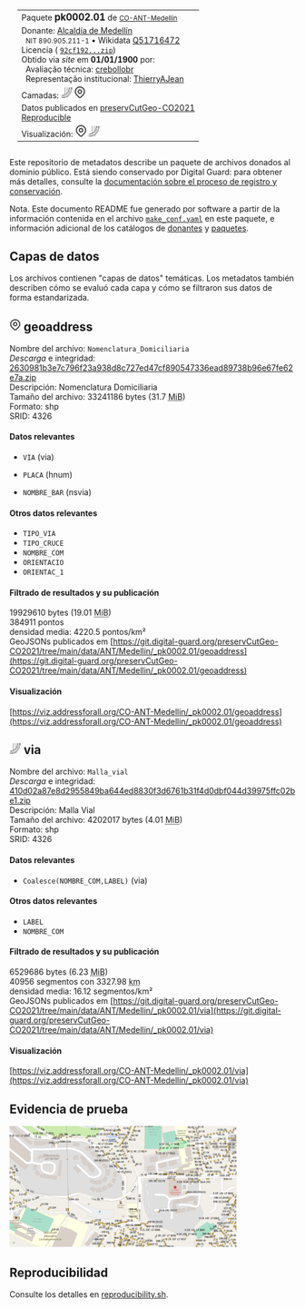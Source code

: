 <aside>
<table align="right" style="padding: 1em">
<tr><td>Paquete <big><b>pk0002.01</b></big> de <small><a target="_afacodes" title="Jurisdicción" href="https://afa.codes/CO-ANT-Medellin">CO-ANT-Medellin</a></small>
</td></tr>
<tr><td>
Donante: <a rel="external" target="_doador" href="https://www.medellin.gov.co/">Alcaldía de Medellín</a>
<br/>&nbsp; <small>NIT 890.905.211-1</small> • Wikidata <a rel="external" target="_doador" title="Enlace del descriptor Wikidata del donante" href="https://www.wikidata.org/wiki/Q51716472">Q51716472</a></small><br/>
Licencia <a rel="external" target="_doador" href="https://www.medellin.gov.co/servicios/metadatos_gis/METADATO_CATASTRO/LICENCIA_ABIERTA_O_CONDICIONES_DE_USO_PARA_DATOS_ABIERTOS_CATASTRO_MEDELLIN_V1.pdf"><b></b></a> ( <a title="SHA256 92cf1923118d523b332a089aff689e4645c1c619c361be98787a4e529f37b989.zip" href="https://dl.digital-guard.org/92cf1923118d523b332a089aff689e4645c1c619c361be98787a4e529f37b989.zip"><code>92cf192...zip</code></a>)<br/>
Obtido via <i>site</i> em <b>01/01/1900</b> por:
<br/>&nbsp; Avaliação técnica: <a rel="external" target="_gitPerson" title="Usuario de Git" href="https://github.com/crebollobr">crebollobr</a>
<br/>&nbsp; Representação institucional: <a rel="external" target="_gitPerson" title="Usuario de" href="https://github.com/ThierryAJean">ThierryAJean</a><br/>
</td></tr>
<tr><td>Camadas: <a title="via" href="#-via"><img src="https://raw.githubusercontent.com/digital-guard/preserv/main/docs/assets/layerIcon-via.png" alt="via" width="20"/></a> <a title="geoaddress" href="#-geoaddress"><img src="https://raw.githubusercontent.com/digital-guard/preserv/main/docs/assets/layerIcon-geoaddress.png" alt="geoaddress" width="20"/></a> </td></tr>
<tr><td>Datos publicados en <a href="https://git.digital-guard.org/preservCutGeo-CO2021/tree/main/data/ANT/Medellin/_pk0002.01">preservCutGeo-CO2021</a><br/><a href="#reproducibilidad">Reproducible</a></td></tr>
<tr><td>Visualización: <a title="geoaddress" href="https://viz.addressforall.org/CO-ANT-Medellin/_pk0002.01/geoaddress"><img src="https://raw.githubusercontent.com/digital-guard/preserv/main/docs/assets/layerIcon-geoaddress.png" alt="geoaddress" width="20"/></a> <a title="via" href="https://viz.addressforall.org/CO-ANT-Medellin/_pk0002.01/via"><img src="https://raw.githubusercontent.com/digital-guard/preserv/main/docs/assets/layerIcon-via.png" alt="via" width="20"/></a> </td></tr>
</table>
</aside>

<section>

Este repositorio de metadatos describe un paquete de archivos donados al dominio público. Está siendo conservado por Digital Guard: para obtener más detalles, consulte la [documentación sobre el proceso de registro y conservación](https://wiki.addressforall.org/doc/Documentação_Digital-guard).

Nota. Este documento README fue generado por software a partir de la información contenida en el archivo [`make_conf.yaml`](https://git.digital-guard.org/preserv-CO/blob/main/data/ANT/Medellin/_pk0002.01/make_conf.yaml) en este paquete, e información adicional de los catálogos de [donantes](https://git.digital-guard.org/preserv-BR/blob/main/data/donor.csv) y [paquetes](https://git.digital-guard.org/preserv-BR/blob/main/data/donatedPack.csv).

# Capas de datos

Los archivos contienen "capas de datos" temáticas. Los metadatos también describen cómo se evaluó cada capa y cómo se filtraron sus datos de forma estandarizada.

## <img src="https://raw.githubusercontent.com/digital-guard/preserv/main/docs/assets/layerIcon-geoaddress.png" alt="geoaddress" width="20"/> geoaddress

Nombre del archivo: `Nomenclatura_Domiciliaria`<br/>*Descarga* e integridad: [2630981b3e7c796f23a938d8c727ed47cf890547336ead89738b96e67fe62e7a.zip](https://dl.digital-guard.org/2630981b3e7c796f23a938d8c727ed47cf890547336ead89738b96e67fe62e7a.zip)<br/>Descripción: Nomenclatura Domiciliaria<br/>Tamaño del archivo: 33241186 bytes (31.7 <abbr title="mebibyte">MiB</abbr>)<br/>Formato: shp<br/>SRID: 4326

#### Datos relevantes
* `VIA` (via)

* `PLACA` (hnum)

* `NOMBRE_BAR` (nsvia)

#### Otros datos relevantes
* `TIPO_VIA`
* `TIPO_CRUCE`
* `NOMBRE_COM`
* `ORIENTACIO`
* `ORIENTAC_1`

#### Filtrado de resultados y su publicación
19929610 bytes (19.01 <abbr title="mebibyte">MiB</abbr>)<br/>384911 pontos<br/>densidad media: 4220.5 pontos/km²<br/>GeoJSONs publicados em [https://git.digital-guard.org/preservCutGeo-CO2021/tree/main/data/ANT/Medellin/_pk0002.01/geoaddress](https://git.digital-guard.org/preservCutGeo-CO2021/tree/main/data/ANT/Medellin/_pk0002.01/geoaddress)

#### Visualización
[https://viz.addressforall.org/CO-ANT-Medellin/_pk0002.01/geoaddress](https://viz.addressforall.org/CO-ANT-Medellin/_pk0002.01/geoaddress)
## <img src="https://raw.githubusercontent.com/digital-guard/preserv/main/docs/assets/layerIcon-via.png" alt="via" width="20"/> via

Nombre del archivo: `Malla_vial`<br/>*Descarga* e integridad: [410d02a87e8d2955849ba644ed8830f3d6761b31f4d0dbf044d39975ffc02be1.zip](https://dl.digital-guard.org/410d02a87e8d2955849ba644ed8830f3d6761b31f4d0dbf044d39975ffc02be1.zip)<br/>Descripción: Malla Vial<br/>Tamaño del archivo: 4202017 bytes (4.01 <abbr title="mebibyte">MiB</abbr>)<br/>Formato: shp<br/>SRID: 4326

#### Datos relevantes
* `Coalesce(NOMBRE_COM,LABEL)` (via)

#### Otros datos relevantes
* `LABEL`
* `NOMBRE_COM`

#### Filtrado de resultados y su publicación
6529686 bytes (6.23 <abbr title="mebibyte">MiB</abbr>)<br/>40956 segmentos con 3327.98 <abbr title="quilômetros">km</abbr><br/>densidad media: 16.12 segmentos/km²<br/>GeoJSONs publicados em [https://git.digital-guard.org/preservCutGeo-CO2021/tree/main/data/ANT/Medellin/_pk0002.01/via](https://git.digital-guard.org/preservCutGeo-CO2021/tree/main/data/ANT/Medellin/_pk0002.01/via)

#### Visualización
[https://viz.addressforall.org/CO-ANT-Medellin/_pk0002.01/via](https://viz.addressforall.org/CO-ANT-Medellin/_pk0002.01/via)

# Evidencia de prueba
<img src="qgis.png" width="400"/>

</section>
<section>

# Reproducibilidad

Consulte los detalles en [reproducibility.sh](https://git.digital-guard.org/preserv-CO/blob/main/data/ANT/Medellin/_pk0002.01/reproducibility.sh).

</section>

